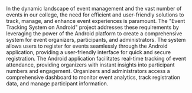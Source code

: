 In the dynamic landscape of event management and the vast number of events in our college, the need for efficient and user-friendly solutions to track, manage, and enhance event experiences is paramount. The "Event Tracking System on Android" project addresses these requirements by leveraging the power of the Android platform to create a comprehensive system for event organizers, participants, and administrators.
The system allows users to register for events seamlessly through the Android application, providing a user-friendly interface for quick and secure registration.
The Android application facilitates real-time tracking of event attendance, providing organizers with instant insights into participant numbers and engagement.
Organizers and administrators access a comprehensive dashboard to monitor event analytics, track registration data, and manage participant information.
